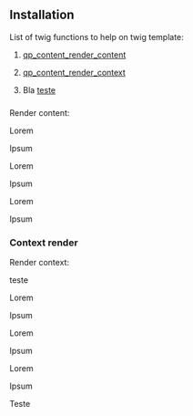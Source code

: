 Installation
------------



List of twig functions to help on twig template:



1. [qp_content_render_content](#content-render)

2. [qp_content_render_context](#context-render)

3. Bla [teste](#bla)


### <a id="content-render" name="content-render"></a>
Render content:

Lorem

Ipsum  


Lorem

Ipsum  


Lorem

Ipsum



### <a id="context-render"></a>Context render
Render context:

teste

Lorem

Ipsum

Lorem

Ipsum

Lorem

Ipsum

<a id="bla"></a>Teste
